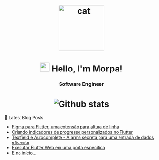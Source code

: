 
<h1 align="center">
  <img src="https://media.giphy.com/media/xFkgeu7dhfgqqxJqmj/giphy.gif" alt="cat" width="150px" />
</h1>
</h1>

<h1 align="center">
  <img src="https://media.giphy.com/media/hvRJCLFzcasrR4ia7z/giphy.gif" width="30px"> Hello, I'm Morpa!
</h1>

<h3 align="center">Software Engineer</h3>

<h1 align="center">
 <img
      align="center"
        src="https://github-readme-stats.vercel.app/api/top-langs/?username=Morpa&theme=dark&hide_border=false&include_all_commits=true&count_private=true&layout=compact"
        alt="Github stats"
      />
</h1>

📕  Latest Blog Posts
<!-- BLOG-POST-LIST:START -->
- [Figma para Flutter, uma extensão para altura de linha](https://morpa.site/blog/figma-flutter/)
- [Criando indicadores de progresso personalizados no Flutter](https://morpa.site/blog/custom-loader/)
- [Textfield e Autocomplete - A arma secre­ta para uma entrada de dados eficiente](https://morpa.site/blog/textfield-autocomplete/)
- [Executar Flutter Web em uma porta específica](https://morpa.site/blog/specific-port/)
- [E no início...](https://morpa.site/blog/at-beginning/)
<!-- BLOG-POST-LIST:END -->
